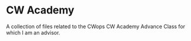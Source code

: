 # CW Academy

A collection of files related to the CWops CW Academy Advance Class for which I am an advisor.


